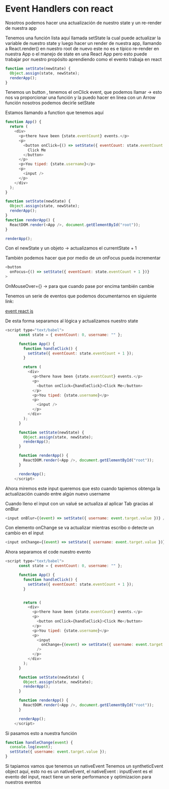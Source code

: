 # Event Handlers con react

Nosotros podemos hacer una actualización de nuestro state y un re-render de nuestra app

Tenemos una función lista aquí llamada setState la cual puede actualizar la variable de nuestro state y luego hacer un render de nuestra app, llamando a React.render() en nuestro root de nuevo este no es e típico re-render en nuestra App o el manejo de state en una React App pero esto puede trabajar por nuestro propósito aprendiendo como el evento trabaja en react

```js
function setState(newState) {
  Object.assign(state, newState);
  renderApp();
}
```

Tenemos un button , tenemos el onClick event, que podemos llamar -> esto nos va proporcionar una función y la puedo hacer en linea con un Arrow función nosotros podemos decirle setState

Estamos llamando a function que tenemos aquí

```js
function App() {
  return (
    <div>
      <p>there have been {state.eventCount} events.</p>
      <p>
        <button onClick={() => setState({ eventCount: state.eventCount + 1 })}>
          Click Me
        </button>
      </p>
      <p>You tiped: {state.username}</p>
      <p>
        <input />
      </p>
    </div>
  );
}

function setState(newState) {
  Object.assign(state, newState);
  renderApp();
}
function renderApp() {
  ReactDOM.render(<App />, document.getElementById("root"));
}

renderApp();
```

Con el newState y un objeto -> actualizamos el currentState + 1

También podemos hacer que por medio de un onFocus pueda incrementar

```js
<button
  onFocus={() => setState({ eventCount: state.eventCount + 1 })}
>
```

OnMouseOver={} -> para que cuando pase por encima también cambie

Tenemos un serie de eventos que podemos documentarnos en siguiente link:

[event react js](https://reactjs.org/docs/events.html#supported-events)

De esta forma separamos al lógica y actualizamos nuestro state

```js
<script type="text/babel">
      const state = { eventCount: 0, username: "" };

      function App() {
        function handleClick() {
          setState({ eventCount: state.eventCount + 1 });
        }

        return (
          <div>
            <p>there have been {state.eventCount} events.</p>
            <p>
              <button onClick={handleClick}>Click Me</button>
            </p>
            <p>You tiped: {state.username}</p>
            <p>
              <input />
            </p>
          </div>
        );
      }

      function setState(newState) {
        Object.assign(state, newState);
        renderApp();
      }

      function renderApp() {
        ReactDOM.render(<App />, document.getElementById("root"));
      }

      renderApp();
    </script>
```

Ahora miremos este input queremos que esto cuando tapiemos obtenga la actualización cuando entre algún nuevo username

Cuando lleno el input con un valué se actualiza al aplicar Tab gracias al onBlur

```js
<input onBlur={(event) => setState({ username: event.target.value })} />
```

Con elemento onChange se va actualizar mientras escribo o detecte un cambio en el input

```js
<input onChange={(event) => setState({ username: event.target.value })} />
```

Ahora separamos el code nuestro evento

```js
<script type="text/babel">
      const state = { eventCount: 0, username: "" };

      function App() {
        function handleClick() {
          setState({ eventCount: state.eventCount + 1 });
        }


        return (
          <div>
            <p>there have been {state.eventCount} events.</p>
            <p>
              <button onClick={handleClick}>Click Me</button>
            </p>
            <p>You tiped: {state.username}</p>
            <p>
              <input
                onChange={(event) => setState({ username: event.target.value })}
              />
            </p>
          </div>
        );
      }

      function setState(newState) {
        Object.assign(state, newState);
        renderApp();
      }

      function renderApp() {
        ReactDOM.render(<App />, document.getElementById("root"));
      }

      renderApp();
    </script>
```

Si pasamos esto a nuestra función

```js
function handleChange(event) {
  console.log(event);
  setState({ username: event.target.value });
}
```

Si tapiamos vamos que tenemos un nativeEvent
Tenemos un syntheticEvent object aquí, esto no es un nativeEvent, el nativeEvent : inputEvent es el evento del input, react tiene un serie performance y optimizacion para nuestros eventos
